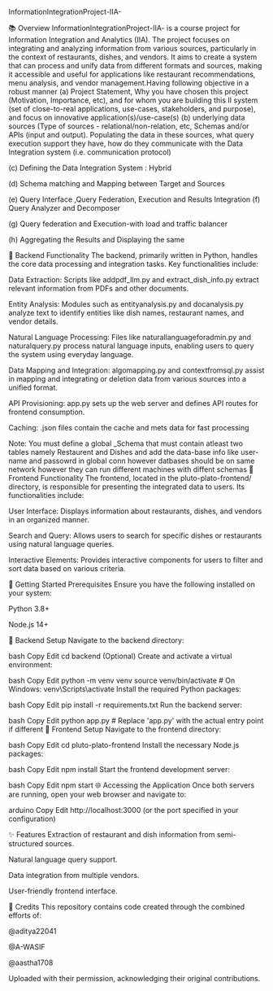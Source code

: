 InformationIntegrationProject-IIA-

📚 Overview
InformationIntegrationProject-IIA- is a course project for Information Integration and Analytics (IIA). The project focuses on integrating and analyzing information from various sources, particularly in the context of restaurants, dishes, and vendors. It aims to create a system that can process and unify data from different formats and sources, making it accessible and useful for applications like restaurant recommendations, menu analysis, and vendor management.Having following objective in a robust manner
(a)  Project Statement, Why you have chosen this project (Motivation, Importance, etc), and for whom you are building this II system (set of close-to-real applications, use-cases, stakeholders, and purpose), and focus on innovative application(s)/use-case(s)
(b) underlying data sources (Type of sources - relational/non-relation, etc, Schemas and/or APIs (input and output). Populating the data in these sources, what query execution support they have, how do they communicate with the Data Integration system (i.e. communication protocol)

(c) Defining the Data Integration System : Hybrid

(d) Schema matching and Mapping between Target and Sources 

(e)  Query Interface ,Query Federation, Execution and Results Integration 
(f)  Query Analyzer and Decomposer

(g)  Query federation and Execution-with load and traffic balancer

(h)  Aggregating the Results and Displaying the same

🧩 Backend Functionality
The backend, primarily written in Python, handles the core data processing and integration tasks. Key functionalities include:

Data Extraction:
Scripts like addpdf_llm.py and extract_dish_info.py extract relevant information from PDFs and other documents.

Entity Analysis:
Modules such as entityanalysis.py and docanalysis.py analyze text to identify entities like dish names, restaurant names, and vendor details.

Natural Language Processing:
Files like naturallanguageforadmin.py and naturalquery.py process natural language inputs, enabling users to query the system using everyday language.

Data Mapping and Integration:
algomapping.py and contextfromsql.py assist in mapping and integrating or deletion data from various sources into a unified format.

API Provisioning:
app.py sets up the web server and defines API routes for frontend consumption.

Caching:
.json files contain the cache and mets data for fast processing

Note:
You must define a global _Schema that must contain atleast two tables namely Restaurent and Dishes and add the data-base info like user-name and passowrd in global conn however datbases should be on same network however they can run different machines with diffent schemas 
🎨 Frontend Functionality
The frontend, located in the pluto-plato-frontend/ directory, is responsible for presenting the integrated data to users. Its functionalities include:

User Interface: Displays information about restaurants, dishes, and vendors in an organized manner.

Search and Query: Allows users to search for specific dishes or restaurants using natural language queries.

Interactive Elements: Provides interactive components for users to filter and sort data based on various criteria.

🚀 Getting Started
Prerequisites
Ensure you have the following installed on your system:

Python 3.8+

Node.js 14+

🔧 Backend Setup
Navigate to the backend directory:

bash
Copy
Edit
cd backend
(Optional) Create and activate a virtual environment:

bash
Copy
Edit
python -m venv venv
source venv/bin/activate  # On Windows: venv\Scripts\activate
Install the required Python packages:

bash
Copy
Edit
pip install -r requirements.txt
Run the backend server:

bash
Copy
Edit
python app.py  # Replace 'app.py' with the actual entry point if different
🎯 Frontend Setup
Navigate to the frontend directory:

bash
Copy
Edit
cd pluto-plato-frontend
Install the necessary Node.js packages:

bash
Copy
Edit
npm install
Start the frontend development server:

bash
Copy
Edit
npm start
🌐 Accessing the Application
Once both servers are running, open your web browser and navigate to:

arduino
Copy
Edit
http://localhost:3000
(or the port specified in your configuration)

✨ Features
Extraction of restaurant and dish information from semi-structured sources.

Natural language query support.

Data integration from multiple vendors.

User-friendly frontend interface.

🤝 Credits
This repository contains code created through the combined efforts of:

@aditya22041

@A-WASIF

@aastha1708

Uploaded with their permission, acknowledging their original contributions.
